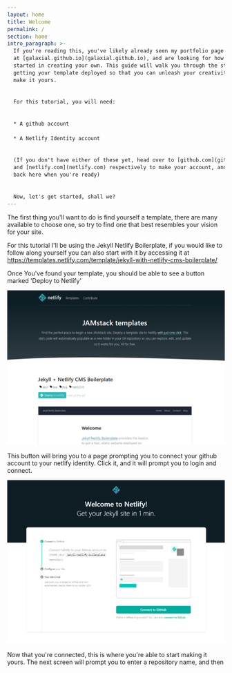```yaml
---
layout: home
title: Welcome
permalink: /
section: home
intro_paragraph: >-
  If you're reading this, you've likely already seen my portfolio page available
  at [galaxial.github.io](galaxial.github.io), and are looking for how to get
  started in creating your own. This guide will walk you through the steps to
  getting your template deployed so that you can unleash your creativity and
  make it yours. 


  For this tutorial, you will need:


  * A github account

  * A Netlify Identity account


  (If you don't have either of these yet, head over to [github.com](github.com),
  and [netlify.com](netlify.com) respectively to make your account, and meet
  back here when you're ready)


  Now, let's get started, shall we?
---
```

The first thing you'll want to do is find yourself a template, there are many available to choose one, so try to find one that best resembles your vision for your site. 

For this tutorial I'll be using the Jekyll Netlify Boilerplate, if you would like to follow along yourself you can also start with it by accessing it at <https://templates.netlify.com/template/jekyll-with-netlify-cms-boilerplate/>

Once You've found your template, you should be able to see a button marked 'Deploy to Netlify'

![Deploy to netlify screenshot](/assets/img/uploads/netlify-homepage-deploy.png "Deploy to Netlify")

This button will bring you to a page prompting you to connect your github account to your netlify identity. Click it, and it will prompt you to login and connect. 

![Connect to Github Screenshot](/assets/img/uploads/connect-to-github.png "Connect to Github")

Now that you're connected, this is where you're able to start making it yours. The next screen will prompt you to enter a repository name, and then
